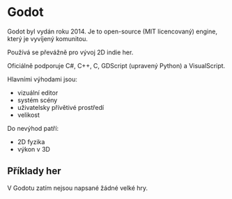 # Godot

Godot byl vydán roku 2014. Je to open-source (MIT licencovaný) engine, který je vyvíjený komunitou.

Používá se převážně pro vývoj 2D indie her.

Oficiálně podporuje C#, C++, C, GDScript (upravený Python) a VisualScript.

Hlavními výhodami jsou:

- vizuální editor
- systém scény
- uživatelsky přívětivé prostředí
- velikost

Do nevýhod patří:

- 2D fyzika
- výkon v 3D

## Příklady her

V Godotu zatím nejsou napsané žádné velké hry.
